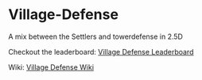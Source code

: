 Village-Defense
===============
A mix between the Settlers and towerdefense in 2.5D

Checkout the leaderboard: [Village Defense Leaderboard](http://dakror.de/villagedefense/ranking)

Wiki: [Village Defense Wiki](https://github.com/Dakror/Village-Defense/wiki)
